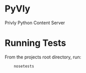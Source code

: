 PyVly
=====

Privly Python Content Server


Running Tests
=============

From the projects root directory, run:

        nosetests
